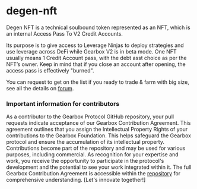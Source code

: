 # degen-nft

Degen NFT is a technical soulbound token represented as an NFT, which is an internal Access Pass To V2 Credit Accounts. 

Its purpose is to give access to Leverage Ninjas to deploy strategies and use leverage across DeFi while Gearbox V2 is in beta mode. One NFT usually means 1 Credit Account pass, with the debt asst choice as per the NFT’s owner. Keep in mind that if you close an account after opening, the access pass is effectively "burned". 

You can request to get on the list if you ready to trade & farm with big size, see all the details on [forum](https://gov.gearbox.fi/t/gip-21-leverage-ninja-mode-limits-for-v2/1572).


### Important information for contributors
As a contributor to the Gearbox Protocol GitHub repository, your pull requests indicate acceptance of our Gearbox Contribution Agreement. This agreement outlines that you assign the Intellectual Property Rights of your contributions to the Gearbox Foundation. This helps safeguard the Gearbox protocol and ensure the accumulation of its intellectual property. Contributions become part of the repository and may be used for various purposes, including commercial. As recognition for your expertise and work, you receive the opportunity to participate in the protocol's development and the potential to see your work integrated within it. The full Gearbox Contribution Agreement is accessible within the [repository](/ContributionAgreement) for comprehensive understanding. [Let's innovate together!]
